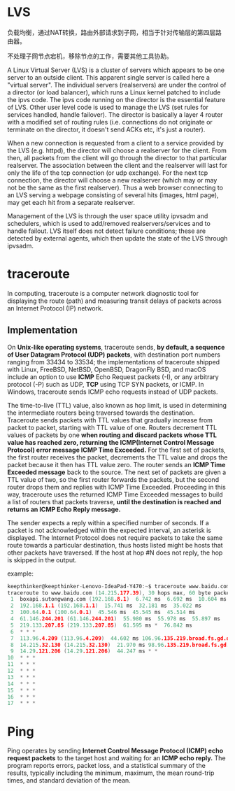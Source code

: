 # LVS
负载均衡，通过NAT转换，路由外部请求到子网，相当于针对传输层的第四层路由器。

不处理子网节点宕机，移除节点的工作，需要其他工具协助。

A Linux Virtual Server (LVS) is a cluster of servers which appears to be one server to an outside client. This apparent single server is called here a "virtual server". The individual servers (realservers) are under the control of a director (or load balancer), which runs a Linux kernel patched to include the ipvs code. The ipvs code running on the director is the essential feature of LVS. Other user level code is used to manage the LVS (set rules for services handled, handle failover). The director is basically a layer 4 router with a modified set of routing rules (i.e. connections do not originate or terminate on the director, it doesn't send ACKs etc, it's just a router).

When a new connection is requested from a client to a service provided by the LVS (e.g. httpd), the director will choose a realserver for the client. From then, all packets from the client will go through the director to that particular realserver. The association between the client and the realserver will last for only the life of the tcp connection (or udp exchange). For the next tcp connection, the director will choose a new realserver (which may or may not be the same as the first realserver). Thus a web browser connecting to an LVS serving a webpage consisting of several hits (images, html page), may get each hit from a separate realserver.

Management of the LVS is through the user space utility ipvsadm and schedulers, which is used to add/removed realservers/services and to handle failout. LVS itself does not detect failure conditions; these are detected by external agents, which then update the state of the LVS through ipvsadm.


# traceroute
In computing, traceroute is a computer network diagnostic tool for displaying the route (path) and measuring transit delays of packets across an Internet Protocol (IP) network.

## Implementation
On **Unix-like operating systems**, traceroute sends, **by default, a sequence of User Datagram Protocol (UDP) packets**, with destination port numbers ranging from 33434 to 33534; the implementations of traceroute shipped with Linux, FreeBSD, NetBSD, OpenBSD, DragonFly BSD, and macOS include an option to use **ICMP** Echo Request packets (-I), or any arbitrary protocol (-P) such as UDP, **TCP** using TCP SYN packets, or ICMP. In Windows, traceroute sends ICMP echo requests instead of UDP packets.

The time-to-live (TTL) value, also known as hop limit, is used in determining the intermediate routers being traversed towards the destination. Traceroute sends packets with TTL values that gradually increase from packet to packet, starting with TTL value of one. Routers decrement TTL values of packets by one **when routing and discard packets whose TTL value has reached zero, returning the ICMP(Internet Control Message Protocol) error message ICMP Time Exceeded.** For the first set of packets, the first router receives the packet, decrements the TTL value and drops the packet because it then has TTL value zero. The router sends an **ICMP Time Exceeded message** back to the source. The next set of packets are given a TTL value of two, so the first router forwards the packets, but the second router drops them and replies with ICMP Time Exceeded. Proceeding in this way, traceroute uses the returned ICMP Time Exceeded messages to build a list of routers that packets traverse, **until the destination is reached and returns an ICMP Echo Reply message.**

The sender expects a reply within a specified number of seconds. If a packet is not acknowledged within the expected interval, an asterisk is displayed. The Internet Protocol does not require packets to take the same route towards a particular destination, thus hosts listed might be hosts that other packets have traversed. If the host at hop #N does not reply, the hop is skipped in the output.

example:
```c
keepthinker@keepthinker-Lenovo-IdeaPad-Y470:~$ traceroute www.baidu.com
traceroute to www.baidu.com (14.215.177.39), 30 hops max, 60 byte packets
 1  boxapi.sutongwang.com (192.168.8.1)  6.742 ms  6.692 ms  10.604 ms
 2  192.168.1.1 (192.168.1.1)  15.741 ms  32.181 ms  35.022 ms
 3  100.64.0.1 (100.64.0.1)  45.546 ms  45.545 ms  45.514 ms
 4  61.146.244.201 (61.146.244.201)  55.980 ms  55.978 ms  55.897 ms
 5  219.133.207.85 (219.133.207.85)  61.595 ms *  76.842 ms
 6  * * *
 7  113.96.4.209 (113.96.4.209)  44.602 ms 106.96.135.219.broad.fs.gd.dynamic.163data.com.cn (219.135.96.106)  16.518 ms  16.541 ms
 8  14.215.32.130 (14.215.32.130)  21.970 ms 98.96.135.219.broad.fs.gd.dynamic.163data.com.cn (219.135.96.98)  44.371 ms 14.29.121.194 (14.29.121.194)  44.228 ms
 9  14.29.121.206 (14.29.121.206)  44.247 ms * *
10  * * *
11  * * *
12  * * *
13  * * *
14  * * *
15  * * *
16  * * *
17  * * *

```

# Ping
Ping operates by sending **Internet Control Message Protocol (ICMP) echo request packets** to the target host and waiting for an **ICMP echo reply.** The program reports errors, packet loss, and a statistical summary of the results, typically including the minimum, maximum, the mean round-trip times, and standard deviation of the mean.